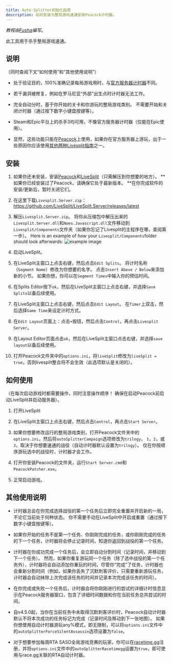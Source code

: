 ```yaml
---
title: Auto-Splitter初始化指南
description: 如何安装为整局游戏速通安装Peacock计时器。
---
```


_教程由[Fusha](https://github.com/fu5ha)编写_。

此工具用于杀手整局游戏速通。

## 说明

（同时查阅下文“如何使用”和“其他使用说明”）

-   处于验证目的，100%准确记录每局游戏用时，与[官方服务器计时器](https://hitruns-wiki.vercel.app/docs/livesplit_auto_official)不同。

-   若干漏洞被修复，例如在罗马尼亚“外部”出生点时计时器无法工作。

-   完全自动分时，基于你开始的关卡和你游玩的整局游戏类别。 不需要开始和关闭计时器（通过按下数字小键盘按键等）。

-   Steam和Epic平台上的杀手3均可用，不像官方服务器计时器（仅能在Epic使用）。

-   显然，这些功能只能在[Peacock](./what-is-peacock.md)上使用，如果你在官方服务器上游玩，出于一些原因你应该使用[其他两种Livesplit指南](https://hitruns-wiki.vercel.app/docs/livesplit)之一。

## 安装

1. 如果你还未安装，安装[Peacock](./installation.md)和[LiveSplit](https://livesplit.org/downloads/)（只需解压到你想要的地方）。 **如果你已经安装过了Peacock，请确保它处于最新版本。 **在你完成软件的安装/更新后，暂时关闭它们。

2. 在这里下载`Livesplit.Server.zip`：https://github.com/LiveSplit/LiveSplit.Server/releases/latest

3. 解压`Livesplit.Server.zip`。 将你从压缩包中解压出来的`Livesplit.Server.dll`和`Noes.Javascript.dll`文件移动到`Livesplit/Components`文件夹（如果你忘记了Livesplit的主程序在哪，查阅第一步）。 Here is an example of how your `Livesplit/Components`folder should look afterwards: ![example image](../../static/img/./livesplit_component.png)

4. 启动LiveSplit。

5. 在LiveSplit主窗口上点击右键，然后点击`Edit Splits`。 将计时名称（`Segment Name`）修改为你想要的名字。 点击`Insert Above / Below`来添加新的小节。 如果你想，你可以在`Segment Times`中输入你的预估时间。

6. 在Splits Editor按下`ok`，然后在LiveSplit主窗口上点击右键，并选择`Save Splits`以备后续使用。

7. 在LiveSplit主窗口上点击右键，然后点击`Edit Layout`。 在`Timer`上双击，然后选择`Game Time`来设定计时方式。

8. 在`Edit Layout`页面上：点击`+`按钮，然后点击`Control`，再点击`Livesplit Server`。

9. 在Layout Editor页面点击`ok`，然后在LiveSplit主窗口点击右键，并选择`save layout`以备后续使用。

10. 打开Peacock文件夹中的`options.ini`，将`liveSplit`修改为`liveSplit = true`，否则livesplit整合将不会生效（此选项默认是关闭的）。

## 如何使用

（在每次启动游戏时都需要操作，同时注意操作顺序！ 确保在启动Peacock前启动LiveSplit并启动服务器）。

1. 打开LiveSplit

2. 在LiveSplit主窗口上点击右键，然后点击`Control`，再点击`Start Server`。

3. 如果你想要修改运行的整局游戏类别，打开Peacock文件夹中的`options.ini`，然后将`autoSplitterCampaign`选项修改为`trilogy`， `1`，`2`，或 `3`，取决于你想要速通的战役（自动计时器默认设置为`trilogy`）。 仅在你按顺序游玩选中的战役时，计时器才会工作。

4. 打开你安装Peacock的文件夹，运行`Start Server.cmd`和`PeacockPatcher.exe`。

5. 正常启动游戏。

## 其他使用说明

-   计时器总会在你完成选择战役的第一个任务后立即完全重置并开启新的一局，不论它当前处于何种状态。 你不需要手动在LiveSplit中开启或重置（通过按下数字小键盘按键等）。

-   如果你开始的任务不是第一个任务、你刚刚完成的任务，或你刚刚完成的任务的下一个任务，计时器将会停止记录时间，知道你返回到战役的第一个任务。

-   计时器在你成功完成一个任务后，会立即自动分割时间（记录时间，并移动到下一个任务）。 然而，如果你重复游玩同一个任务（除了选中战役的第一个任务外），计时器将会自动添加你重玩的时间，尽管你“完成”了任务，计时器也会重新分割时间（例如，如果你丢失了沉默刺客评价，只需要重新游玩任务，计时器会自动抹除上次完成该任务的时间并记录本次完成该任务的时间）。

-   在你完成或失败一个任务后，计时器会将你刚刚进行的尝试的详细计时信息显示在Peacock服务器窗口，包含了详细时间数据和你在当前任务总共尝试的时间。

-   自v4.5.0起，当你在当前任务中未取得沉默刺客评价时，Peacock自动计时器默认不将本次成功的任务标记为完成（记录时间及移动到下一张地图）。 如果你想使用自动计时器游玩any%模式，即无限制，可以将`options.ini`文件中的`autoSplitterForceSilentAssassin`选项设置为`false`。

-   对于想要参加每周RTA SASO全局游戏竞赛的玩家，你可以在[racetime.gg](https://racetime.gg/hitman-3)注册，并将`options.ini`文件中的`autoSplitterRacetimegg`设置为`true`，即可使用与race.gg关联的RTA自动计时器。
